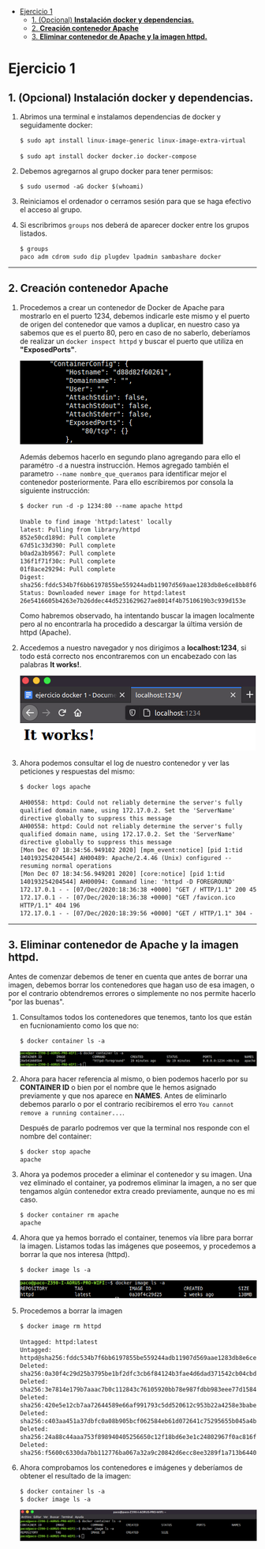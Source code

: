 - [Ejercicio 1](#ejercicio-1)
  - [1. (Opcional) **Instalación docker y dependencias.**](#1-opcional-instalación-docker-y-dependencias)
  - [2. **Creación contenedor Apache**](#2-creación-contenedor-apache)
  - [3. **Eliminar contenedor de Apache y la imagen httpd.**](#3-eliminar-contenedor-de-apache-y-la-imagen-httpd)
# Ejercicio 1

## 1. (Opcional) **Instalación docker y dependencias.**

1. Abrimos una terminal e instalamos dependencias de docker y seguidamente docker:
   
   ~~~
   $ sudo apt install linux-image-generic linux-image-extra-virtual

   $ sudo apt install docker docker.io docker-compose
   ~~~

2. Debemos agregarnos al grupo docker para tener permisos:
   
   ~~~
   $ sudo usermod -aG docker $(whoami)
   ~~~

3. Reiniciamos el ordenador o cerramos sesión para que se haga efectivo el acceso al grupo.

4. Si escribrimos `groups` nos deberá de aparecer docker entre los grupos listados.
   
   ~~~
   $ groups
   paco adm cdrom sudo dip plugdev lpadmin sambashare docker
   ~~~
_ _ _ 

## 2. **Creación contenedor Apache**

1. Procedemos a crear un contenedor de Docker de Apache para mostrarlo en el puerto 1234, debemos indicarle este mismo y el puerto de origen del contenedor que vamos a duplicar, en nuestro caso ya sabemos que es el puerto 80, pero en caso de no saberlo, deberíamos de realizar un `docker inspect httpd` y buscar el puerto que utiliza en **"ExposedPorts"**.

   ![](img/captura2.png)

    Además debemos hacerlo en segundo plano agregando para ello el paramétro `-d` a nuestra instrucción. Hemos agregado también el parametro `--name nombre_que_queramos` para identificar mejor el contenedor posteriormente. Para ello escribiremos por consola la siguiente instrucción:
 
   ~~~
   $ docker run -d -p 1234:80 --name apache httpd

   Unable to find image 'httpd:latest' locally
   latest: Pulling from library/httpd
   852e50cd189d: Pull complete 
   67d51c33d390: Pull complete 
   b0ad2a3b9567: Pull complete 
   136f1f71f30c: Pull complete 
   01f8ace29294: Pull complete 
   Digest: sha256:fddc534b7f6bb6197855be559244adb11907d569aae1283db8e6ce8bb8f6f456
   Status: Downloaded newer image for httpd:latest
   26e5416605b4263e7b26ddec44d5231629627ae8014f4b7510619b3c939d153e
   ~~~

   Como habremos observado, ha intentando buscar la imagen localmente pero al no encontrarla ha procedido a descargar la última versión de httpd (Apache).

2. Accedemos a nuestro navegador y nos dirigimos a **localhost:1234**, si todo está correcto nos encontraremos con un encabezado con las palabras **It works!**.
   
   ![](img/captura1.png)

3. Ahora podemos consultar el log de nuestro contenedor y ver las peticiones y respuestas del mismo:
   ~~~
   $ docker logs apache

   AH00558: httpd: Could not reliably determine the server's fully qualified domain name, using 172.17.0.2. Set the 'ServerName' directive globally to suppress this message
   AH00558: httpd: Could not reliably determine the server's fully qualified domain name, using 172.17.0.2. Set the 'ServerName' directive globally to suppress this message
   [Mon Dec 07 18:34:56.949102 2020] [mpm_event:notice] [pid 1:tid 140193254204544] AH00489: Apache/2.4.46 (Unix) configured -- resuming normal operations
   [Mon Dec 07 18:34:56.949201 2020] [core:notice] [pid 1:tid 140193254204544] AH00094: Command line: 'httpd -D FOREGROUND'
   172.17.0.1 - - [07/Dec/2020:18:36:38 +0000] "GET / HTTP/1.1" 200 45
   172.17.0.1 - - [07/Dec/2020:18:36:38 +0000] "GET /favicon.ico HTTP/1.1" 404 196
   172.17.0.1 - - [07/Dec/2020:18:39:56 +0000] "GET / HTTP/1.1" 304 -

   ~~~

_ _ _ 

## 3. **Eliminar contenedor de Apache y la imagen httpd.**

Antes de comenzar debemos de tener en cuenta que antes de borrar una imagen, debemos borrar los contenedores que hagan uso de esa imagen, o por el contrario obtendremos errores o simplemente no nos permite hacerlo "por las buenas".

1. Consultamos todos los contenedores que tenemos, tanto los que están en fucnionamiento como los que no:
   ~~~
   $ docker container ls -a
   ~~~
   
   ![](img/captura3.png)

2.  Ahora para hacer referencia al mismo, o bien podemos hacerlo por su **CONTAINER ID** o bien por el nombre que le hemos asignado previamente y que nos aparece en **NAMES**. Antes de eliminarlo debemos pararlo o por el contrario recibiremos el erro `You cannot remove a running container...`.
   
    Después de pararlo podremos ver que la terminal nos responde con el nombre del container:
    ~~~
    $ docker stop apache 
    apache
    ~~~
3. Ahora ya podemos proceder a eliminar el contenedor y su imagen. Una vez eliminado el container, ya podremos eliminar la imagen, a no ser que tengamos algún contenedor extra creado previamente, aunque no es mi caso.
   ~~~
   $ docker container rm apache
   apache
   ~~~

4. Ahora que ya hemos borrado el container, tenemos vía libre para borrar la imagen. Listamos todas las imágenes que poseemos, y procedemos a borrar la que nos interesa (httpd).
   
   ~~~
   $ docker image ls -a
   ~~~
   ![](img/captura4.png)

5. Procedemos a borrar la imagen
   ~~~
   $ docker image rm httpd

   Untagged: httpd:latest
   Untagged: httpd@sha256:fddc534b7f6bb6197855be559244adb11907d569aae1283db8e6ce8bb8f6f456
   Deleted: sha256:0a30f4c29d25b3795be1bf2dfc3cb6f84124b3fae4d6dad371542cb04cbdfbb7
   Deleted: sha256:3e7814e179b7aaac7b0c112843c76105920bb78e987fdbb983eee77d1584e38e
   Deleted: sha256:420e5e12cb7aa72644589e66af991793c5dd520612c953b22a4258e3babed1ec
   Deleted: sha256:c403aa451a37dbfc0a08b905bcf062584eb61d072641c75295655b045a4baddf
   Deleted: sha256:24a88c44aaa753f898940405256650c12f18bd6e3e1c24802967f0ac816fbce9
   Deleted: sha256:f5600c6330da7bb112776ba067a32a9c20842d6ecc8ee3289f1a713b644092f8
   ~~~

6. Ahora comprobamos los contenedores e imágenes y deberíamos de obtener el resultado de la imagen:
   ~~~
   $ docker container ls -a
   $ docker image ls -a
   ~~~
   ![](img/captura5.png)